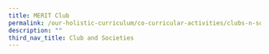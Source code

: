 ```yaml
---
title: MERIT Club
permalink: /our-holistic-curriculum/co-curricular-activities/clubs-n-societies/merit-club
description: ""
third_nav_title: Club and Societies
---
```

